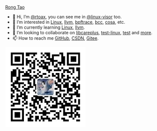 [Rong Tao](https://github.com/Rtoax)

- 👋 Hi, I’m [@rtoax](https://github.com/Rtoax), you can see me in [@linux-visor](https://github.com/linux-visor) too.
- 👀 I’m interested in [Linux](https://github.com/torvalds/linux), [llvm](https://github.com/llvm/llvm-project), [bpftrace](https://github.com/iovisor/bpftrace), [bcc](https://github.com/iovisor/bcc), [cosa](https://github.com/coreos/coreos-assembler), etc.
- 🌱 I’m currently learning [Linux](https://github.com/torvalds/linux), [llvm](https://github.com/llvm/llvm-project).
- 💞️ I’m looking to collaborate on [libcareplus](https://github.com/Rtoax/libcareplus), [test-linux](https://github.com/Rtoax/test-linux), [test](https://github.com/Rtoax/test) and [more](https://github.com/Rtoax).
- 📫 How to reach me [GitHub](https://github.com/Rtoax), [CSDN](https://rtoax.blog.csdn.net/), [Gitee](https://gitee.com/rtoax).

![哆啦Linux梦](fwi.png)
